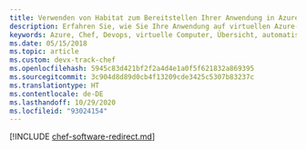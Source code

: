 ```yaml
---
title: Verwenden von Habitat zum Bereitstellen Ihrer Anwendung in Azure
description: Erfahren Sie, wie Sie Ihre Anwendung auf virtuellen Azure-Computern und in Containern einheitlich bereitstellen.
keywords: Azure, Chef, Devops, virtuelle Computer, Übersicht, automatisieren, Habitat
ms.date: 05/15/2018
ms.topic: article
ms.custom: devx-track-chef
ms.openlocfilehash: 5945c83d421bf2f2a4d4e1a0f5f621832a869395
ms.sourcegitcommit: 3c904d8d89d0cb4f13209cde3425c5307b83237c
ms.translationtype: HT
ms.contentlocale: de-DE
ms.lasthandoff: 10/29/2020
ms.locfileid: "93024154"
---
```

[!INCLUDE [chef-software-redirect.md](includes/chef-software-redirect.md)]